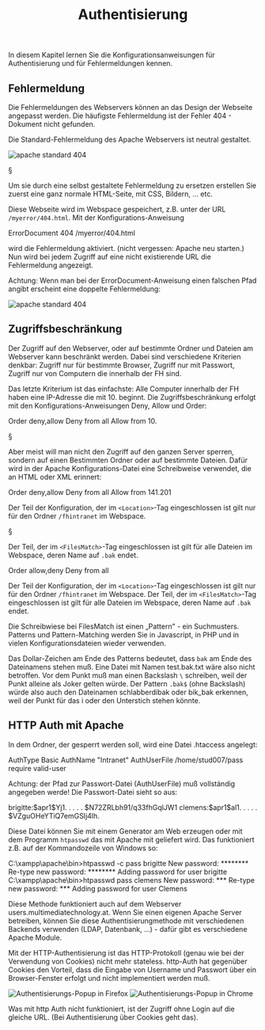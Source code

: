 ﻿---
title: Authentisierung
order: 10
---

In diesem Kapitel lernen Sie die Konfigurationsanweisungen
für Authentisierung und für  Fehlermeldungen kennen.

## Fehlermeldung

Die Fehlermeldungen des Webservers können an das Design der Webseite angepasst werden. Die häufigste Fehlermeldung ist der Fehler 404 - Dokument nicht gefunden.

Die Standard-Fehlermeldung des Apache Webservers ist neutral gestaltet. 

![apache standard 404](/images/apache-404.png)

§

Um sie durch eine selbst gestaltete Fehlermeldung zu ersetzen erstellen Sie zuerst eine ganz normale HTML-Seite, mit CSS, Bildern, ... etc.

Diese Webseite wird im Webspace gespeichert, z.B. unter der URL `/myerror/404.html`. Mit der Konfigurations-Anweisung

<apache>
ErrorDocument 404 /myerror/404.html
</apache>

wird die Fehlermeldung aktiviert. (nicht vergessen: Apache neu starten.)
Nun wird bei jedem Zugriff auf eine nicht existierende URL die Fehlermeldung angezeigt.

Achtung: Wenn man bei der ErrorDocument-Anweisung einen falschen Pfad angibt erscheint eine doppelte Fehlermeldung:

![apache standard 404](/images/apache-404-doppelt.png)


## Zugriffsbeschränkung

Der Zugriff auf den Webserver, oder auf bestimmte Ordner und Dateien am Webserver kann beschränkt werden. Dabei sind verschiedene Kriterien denkbar: Zugriff nur für bestimmte Browser, Zugriff nur mit Passwort, Zugriff nur von Computern die innerhalb der FH sind.

Das letzte Kriterium ist das einfachste:  Alle Computer innerhalb der FH haben eine IP-Adresse die mit 10. beginnt. Die Zugriffsbeschränkung erfolgt mit den Konfigurations-Anweisungen Deny, Allow und Order:

<apache>
Order deny,allow
Deny from all
Allow from 10.
</apache>

§

Aber meist will man nicht den Zugriff auf den ganzen Server sperren, sondern auf einen Bestimmten Ordner oder auf bestimmte Dateien. Dafür wird in der Apache Konfigurations-Datei eine Schreibweise verwendet, die an HTML oder XML erinnert:

<apache>
  <Location /fhintranet>
    Order deny,allow
    Deny from all
    Allow from 141.201
  </Location>
</apache>

Der Teil der Konfiguration, der im `<Location>`-Tag eingeschlossen ist gilt nur für den Ordner `/fhintranet` im Webspace. 

§

Der Teil, der im `<FilesMatch>`-Tag eingeschlossen ist gilt für alle Dateien im Webspace, deren Name auf `.bak` endet.

<apache>
  <FilesMatch \.bak$>
    Order allow,deny
    Deny from all
  </FilesMatch>
</apache>


Der Teil der Konfiguration, der im `<Location>`-Tag eingeschlossen ist gilt nur für den Ordner `/fhintranet` im Webspace. Der Teil, der im `<FilesMatch>`-Tag eingeschlossen ist gilt für alle Dateien im Webspace, deren Name auf `.bak` endet.


Die Schreibwiese bei FilesMatch ist einen „Pattern" - ein Suchmusters. Patterns und Pattern-Matching werden Sie in Javascript, in PHP und in vielen Konfigurationsdateien wieder verwenden.

Das Dollar-Zeichen am Ende des Patterns bedeutet, dass `bak` am Ende des Dateinamens stehen muß. Eine Datei mit Namen test.bak.txt wäre also nicht betroffen. Vor dem Punkt muß man einen Backslash `\` schreiben, weil der Punkt alleine als Joker gelten würde. Der Pattern `.bak$` (ohne Backslash) würde also auch den Dateinamen schlabberdibak oder bik_bak erkennen, weil der Punkt für das i oder den Unterstich stehen könnte.

## HTTP Auth mit Apache


In dem Ordner, der gesperrt werden soll, wird eine Datei .htaccess angelegt:


<apache>
  AuthType Basic
  AuthName "Intranet"
  AuthUserFile /home/stud007/pass
  require valid-user
</apache>


  Achtung: der Pfad zur Passwort-Datei (AuthUserFile) muß vollständig angegeben werde! Die Passwort-Datei sieht so aus:


<apache>
  brigitte:$apr1$Yj1. . . . . $N72ZRLbh91/q33fhGqlJW1
  clemens:$apr1$al1. . . . . $VZguOHeYTiQ7emGSIj4lh. 
</apache>


Diese Datei können Sie mit einem Generator am Web erzeugen oder mit dem Programm `htpasswd` das mit Apache mit geliefert wird. Das funktioniert z.B. auf der Kommandozeile von Windows so:


<apache>
  C:\xampp\apache\bin>htpasswd -c pass brigitte
  New password: ********
  Re-type new password: ********
  Adding password for user brigitte
  C:\xampp\apache\bin>htpasswd pass clemens
  New password: ***
  Re-type new password: ***
  Adding password for user Clemens
</apache>

Diese Methode funktioniert auch auf dem Webserver users.multimediatechnology.at. Wenn Sie einen eigenen Apache Server betreiben, können Sie diese Authentisierungmethode mit verschiedenen Backends verwenden (LDAP, Datenbank, ...) - dafür gibt es verschiedene Apache Module. 

Mit der HTTP-Authentisierung ist das HTTP-Protokoll (genau wie bei der Verwendung von Cookies) nicht mehr stateless. http-Auth hat gegenüber Cookies den Vorteil, dass die Eingabe von Username und Passwort über ein Browser-Fenster erfolgt und nicht implementiert werden muß. 

![Authentisierungs-Popup in Firefox](/images/firefox-auth.png)
![Authentisierungs-Popup in Chrome](/images/chrome-auth.png)


Was mit http Auth nicht funktioniert, ist der Zugriff ohne Login auf die gleiche URL. (Bei Authentisierung über Cookies geht das).


